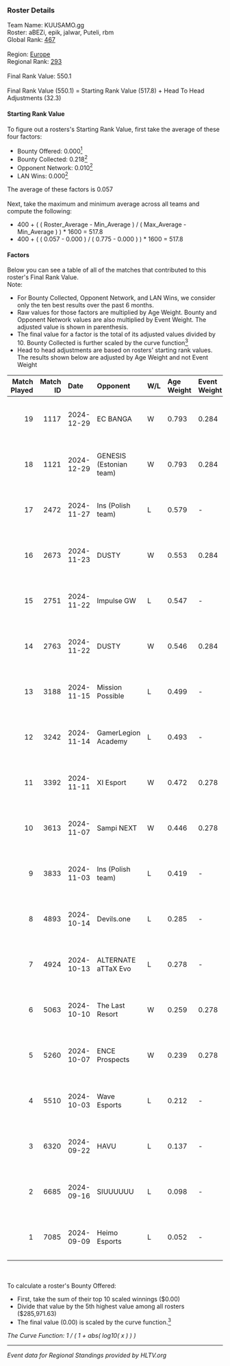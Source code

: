 ### Roster Details<br />
Team Name: KUUSAMO.gg<br />
Roster: aBEZi, epik, jalwar, Puteli, rbm<br />
Global Rank: [467](../../standings_global_2025_02_28.md)<br />
<br />
Region: [Europe]( ../../standings_europe_2025_02_28.md)<br />
Regional Rank: [293]( ../../standings_europe_2025_02_28.md)<br />
<br />
Final Rank Value:  550.1<br />
<br />
Final Rank Value (550.1) = Starting Rank Value (517.8) + Head To Head Adjustments (32.3)<br />

#### Starting Rank Value<br />
To figure out a rosters's Starting Rank Value, first take the average of these four factors:<br />
- Bounty Offered: 0.000[<sup>1</sup>](#table2)
- Bounty Collected: 0.218[<sup>2</sup>](#table1)
- Opponent Network: 0.010[<sup>2</sup>](#table1)
- LAN Wins: 0.000[<sup>2</sup>](#table1)

The average of these factors is 0.057<br />
<br />
Next, take the maximum and minimum average across all teams and compute the following:<br />
- 400 + ( ( Roster_Average - Min_Average ) / ( Max_Average - Min_Average ) ) * 1600 = 517.8
- 400 + ( ( 0.057 - 0.000 ) / ( 0.775 - 0.000 ) ) * 1600 = 517.8


#### Factors<br />
Below you can see a table of all of the matches that contributed to this roster's Final Rank Value.<br />
Note:<br />

- For Bounty Collected, Opponent Network, and LAN Wins, we consider only the ten best results over the past 6 months.
- Raw values for those factors are multiplied by Age Weight. Bounty and Opponent Network values are also multiplied by Event Weight. The adjusted value is shown in parenthesis.
- The final value for a factor is the total of its adjusted values divided by 10. Bounty Collected is further scaled by the curve function[<sup>3</sup>](#curveFunction)
- Head to head adjustments are based on rosters' starting rank values. The results shown below are adjusted by Age Weight and not Event Weight
<span id="table1"></span><br />


| Match Played | Match ID | Date       | Opponent                | W/L | Age Weight | Event Weight | Bounty Collected | Opponent Network | LAN Wins  | H2H Adj. | Roster                           |
| -: | -: | :- | :- | :- | :- | :- | :- | :- | :- | -: | :- |
|           19 |     1117 | 2024-12-29 | EC BANGA                | W   | 0.793      | 0.284        | 0.001 (0.000)    | 0.105 (0.024)    | 0 (0.000) |    11.46 | aBEZi, epik, jalwar, Puteli, rbm |
|           18 |     1121 | 2024-12-29 | GENESIS (Estonian team) | W   | 0.793      | 0.284        | 0.000 (0.000)    | 0.118 (0.027)    | 0 (0.000) |    11.27 | aBEZi, epik, jalwar, Puteli, rbm |
|           17 |     2472 | 2024-11-27 | Ins (Polish team)       | L   | 0.579      | -            | -                | -                | -         |    -4.83 | aBEZi, epik, jalwar, Puteli, rbm |
|           16 |     2673 | 2024-11-23 | DUSTY                   | W   | 0.553      | 0.284        | 0.008 (0.001)    | 0.077 (0.012)    | 0 (0.000) |    11.91 | aBEZi, epik, jalwar, Puteli, rbm |
|           15 |     2751 | 2024-11-22 | Impulse GW              | L   | 0.547      | -            | -                | -                | -         |    -3.66 | aBEZi, epik, jalwar, Puteli, rbm |
|           14 |     2763 | 2024-11-22 | DUSTY                   | W   | 0.546      | 0.284        | 0.008 (0.001)    | 0.077 (0.012)    | 0 (0.000) |    12.18 | aBEZi, epik, jalwar, Puteli, rbm |
|           13 |     3188 | 2024-11-15 | Mission Possible        | L   | 0.499      | -            | -                | -                | -         |    -6.91 | aBEZi, epik, jalwar, Puteli, rbm |
|           12 |     3242 | 2024-11-14 | GamerLegion Academy     | L   | 0.493      | -            | -                | -                | -         |    -6.33 | aBEZi, epik, jalwar, Puteli, rbm |
|           11 |     3392 | 2024-11-11 | XI Esport               | W   | 0.472      | 0.278        | 0.000 (0.000)    | 0.138 (0.018)    | 0 (0.000) |     7.65 | aBEZi, epik, jalwar, Puteli, rbm |
|           10 |     3613 | 2024-11-07 | Sampi NEXT              | W   | 0.446      | 0.278        | 0.000 (0.000)    | 0.027 (0.003)    | 0 (0.000) |     6.72 | aBEZi, epik, jalwar, Puteli, rbm |
|            9 |     3833 | 2024-11-03 | Ins (Polish team)       | L   | 0.419      | -            | -                | -                | -         |    -3.67 | aBEZi, epik, jalwar, Puteli, rbm |
|            8 |     4893 | 2024-10-14 | Devils.one              | L   | 0.285      | -            | -                | -                | -         |    -2.58 | aBEZi, epik, jalwar, Puteli, rbm |
|            7 |     4924 | 2024-10-13 | ALTERNATE aTTaX Evo     | L   | 0.278      | -            | -                | -                | -         |    -3.07 | aBEZi, epik, jalwar, Puteli, rbm |
|            6 |     5063 | 2024-10-10 | The Last Resort         | W   | 0.259      | 0.278        | 0.000 (0.000)    | 0.047 (0.003)    | 0 (0.000) |     5.45 | aBEZi, epik, jalwar, Puteli, rbm |
|            5 |     5260 | 2024-10-07 | ENCE Prospects          | W   | 0.239      | 0.278        | 0.000 (0.000)    | 0.000 (0.000)    | 0 (0.000) |     2.60 | aBEZi, epik, jalwar, Puteli, rbm |
|            4 |     5510 | 2024-10-03 | Wave Esports            | L   | 0.212      | -            | -                | -                | -         |    -2.21 | aBEZi, epik, jalwar, Puteli, rbm |
|            3 |     6320 | 2024-09-22 | HAVU                    | L   | 0.137      | -            | -                | -                | -         |    -1.29 | aBEZi, epik, jalwar, Puteli, rbm |
|            2 |     6685 | 2024-09-16 | SIUUUUUU                | L   | 0.098      | -            | -                | -                | -         |    -2.04 | aBEZi, epik, jalwar, Puteli, rbm |
|            1 |     7085 | 2024-09-09 | Heimo Esports           | L   | 0.052      | -            | -                | -                | -         |    -0.33 | aBEZi, epik, jalwar, Puteli, rbm |

<br />
<span id="table2"></span><br />
To calculate a roster's Bounty Offered:<br />

- First, take the sum of their top 10 scaled winnings ($0.00)
- Divide that value by the 5th highest value among all rosters ($285,971.63)
- The final value (0.00) is scaled by the curve function.[<sup>3</sup>](#curveFunction)

<span id="curveFunction"></span>_The Curve Function: 1 / ( 1 + abs( log10( x ) ) )_<br />

---
_Event data for Regional Standings provided by HLTV.org_<br />
